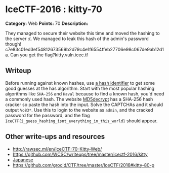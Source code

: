 # IceCTF-2016 : kitty-70

**Category:** Web
**Points:** 70
**Description:**

They managed to secure their website this time and moved the hashing to the server :(. We managed to leak this hash of the admin's password though! c7e83c01ed3ef54812673569b2d79c4e1f6554ffeb27706e98c067de9ab12d1a. Can you get the flag?kitty.vuln.icec.tf

## Writeup

Before running against known hashes, use [a hash identifier](http://www.onlinehashcrack.com/hash-identification.php)
to get some good guesses at the has algorithm. Start with the most popular hashing algorithms like `SHA-256` and `Haval` because to find a known hash, you'd need a commonly used hash. The website [MD5decrypt](http://md5decrypt.net/en/Sha256/) has a SHA-256 hash cracker so paste the hash into the input. Solve the CAPTCHAs and it should output `Vo83*`. Use this to login to the website as `admin`, and the cracked password for the password, and the flag `IceCTF{i_guess_hashing_isnt_everything_in_this_world}` should appear.

## Other write-ups and resources

* http://rawsec.ml/en/IceCTF-70-Kitty-Web/
* https://github.com/WCSC/writeups/tree/master/icectf-2016/kitty
* [Japanese](https://ctftime.org/writeup/3812)
* https://github.com/grocid/CTF/tree/master/IceCTF/2016#kitty-80-p
